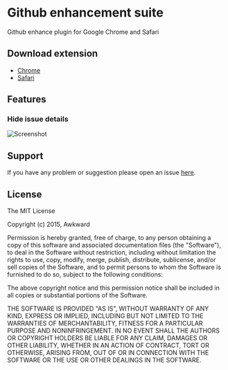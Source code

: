 # Github enhancement suite
Github enhance plugin for Google Chrome and Safari

## Download extension

- [Chrome](https://github.com/awkward/github-enhancement-suite/releases/download/0.1.2/Chrome.zip)
- [Safari](https://github.com/awkward/github-enhancement-suite/releases/download/0.1.2/Safari.zip)

## Features

### Hide issue details
![Screenshot](http://f.cl.ly/items/3K09060z0e0Z1S1I1l1a/feature1.gif)

## Support

If you have any problem or suggestion please open an issue [here](https://github.com/awkward/github-enhancement-suite/issues).

## License

The MIT License

Copyright (c) 2015, Awkward

Permission is hereby granted, free of charge, to any person
obtaining a copy of this software and associated documentation
files (the "Software"), to deal in the Software without
restriction, including without limitation the rights to use,
copy, modify, merge, publish, distribute, sublicense, and/or sell
copies of the Software, and to permit persons to whom the
Software is furnished to do so, subject to the following
conditions:

The above copyright notice and this permission notice shall be
included in all copies or substantial portions of the Software.

THE SOFTWARE IS PROVIDED "AS IS", WITHOUT WARRANTY OF ANY KIND,
EXPRESS OR IMPLIED, INCLUDING BUT NOT LIMITED TO THE WARRANTIES
OF MERCHANTABILITY, FITNESS FOR A PARTICULAR PURPOSE AND
NONINFRINGEMENT. IN NO EVENT SHALL THE AUTHORS OR COPYRIGHT
HOLDERS BE LIABLE FOR ANY CLAIM, DAMAGES OR OTHER LIABILITY,
WHETHER IN AN ACTION OF CONTRACT, TORT OR OTHERWISE, ARISING
FROM, OUT OF OR IN CONNECTION WITH THE SOFTWARE OR THE USE OR
OTHER DEALINGS IN THE SOFTWARE.
